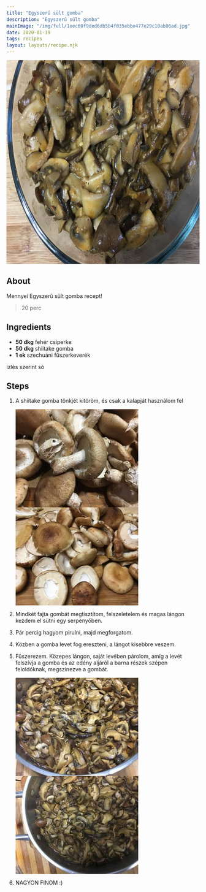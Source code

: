 ```yaml
---
title: "Egyszerű sült gomba"
description: "Egyszerű sült gomba"
mainImage: "/img/full/1eec60f9ded6db5b4f035ebbe477e29c10ab06ad.jpg"
date: 2020-01-19
tags: recipes
layout: layouts/recipe.njk
---
```

                            
<p align="center"><a href="https://cookpad.com/hu/receptek/11420656-egyszeru-sult-gomba" rel="Recipe source page"><img width="751" height="532" src="/img/full/1eec60f9ded6db5b4f035ebbe477e29c10ab06ad.jpg"/></a></p>

## About
Mennyei Egyszerű sült gomba recept! 

> 20 perc 

## Ingredients
* **50 dkg** fehér csiperke
* **50 dkg** shiitake gomba
* **1 ek** szechuáni fűszerkeverék

izlés szerint só

## Steps

1. A shiitake gomba tönkjét kitöröm, és csak a kalapját használom fel
 
    <p><img width="320" height="256" align="left" src="/img/full/9c64982842eca346e2fca0c662c2bb97237b26c9.jpg"/></p><p><img width="320" height="256" align="left" src="/img/full/e404b06e03329fcdb070637d6c45b60031cac546.jpg"/></p><div style="clear: both"/>

2. Mindkét fajta gombát megtisztítom, felszeletelem és magas lángon kezdem el sütni egy serpenyőben.
 
    <div style="clear: both"/>

3. Pár percig hagyom pirulni, majd megforgatom.
 
    <div style="clear: both"/>

4. Közben a gomba levet fog ereszteni, a lángot kisebbre veszem.
 
    <div style="clear: both"/>

5. Fűszerezem. Közepes lángon, saját levében párolom, amíg a levét felszívja a gomba és az edény aljáról a barna részek szépen feloldóknak, megszínezve a gombát.
 
    <p><img width="320" height="256" align="left" src="/img/full/038c93c2fba7c1347ce162bb5a866024e8f9833e.jpg"/></p><p><img width="320" height="256" align="left" src="/img/full/8ffacb3f7dc41c4821bf8769e3bcc44f3f47db08.jpg"/></p><div style="clear: both"/>

6. NAGYON FINOM :)
 
    <div style="clear: both"/>


